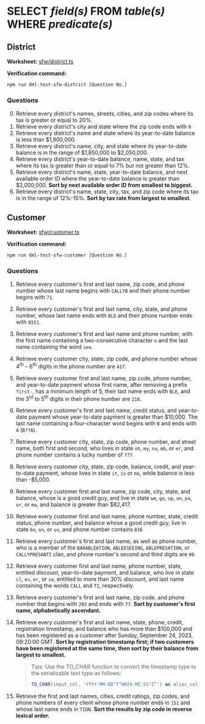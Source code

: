 # SELECT _field(s)_ FROM _table(s)_ WHERE _predicate(s)_

## District

**Worksheet:** [sfw/district.ts](/src/sfw/district.ts)

**Verification command:**

```sh
npm run dml-test-sfw-district [Question No.]
```

### Questions

0. Retrieve every district's names, streets, cities, and zip codes where its tax is greater or equal to 20%.
1. Retrieve every district's city and state where the zip code ends with `9`
2. Retrieve every district's name and state where its year-to-date balance is less than $1,900,000.
3. Retrieve every district's name, city, and state where its year-to-date balance is in the range of $1,850,000 to $2,050,000.
4. Retrieve every district's year-to-date balance, name, state, and tax where its tax is greater than or equal to 7% but not greater than 12%.
5. Retrieve every district's name, state, year-to-date balance, and next available order ID where the year-to-date balance is greater than $2,000,000. **Sort by next available order ID from smallest to biggest.**
6. Retrieve every district's name, state, city, tax, and zip code where its tax is in the range of 12%–15%. **Sort by tax rate from largest to smallest.**

## Customer

**Worksheet:** [sfw/customer.ts](/src/sfw/customer.ts)

**Verification command:**

```sh
npm run dml-test-sfw-customer [Question No.]
```

### Questions

1. Retrieve every customer's first and last name, zip code, and phone number whose last name begins with `CALLYB` and their phone number begins with `71`.
2. Retrieve every customer's first and last name, city, state, and phone number, whose last name ends with `BLE` and their phone number ends with `0151`.
3. Retrieve every customer's first and last name and phone number, with the first name containing a two-consecutive character `o` and the last name containing the word `see`.
4. Retrieve every customer city, state, zip code, and phone number whose 4<sup>th</sup> – 6<sup>th</sup> digits in the phone number are `417`.
5. Retrieve every customer first and last name, zip code, phone number, and year-to-date payment whose first name, after removing a prefix `first-`, has a minimum length of 5, their last name ends with `BLE`, and the 3<sup>rd</sup> to 5<sup>th</sup> digits in their phone number are `218`.
6. Retrieve every customer's first and last name, credit status, and year-to-date payment whose year-to-date payment is greater than $10,000. The last name containing a four-character word begins with `B` and ends with `A` (`B??A`).
7. Retrieve every customer city, state, zip code, phone number, and street name, both first and second, who lives in state `oh`, `my`, `nu`, `mb`, or `er`, and phone number contains a lucky number of `777`.
8. Retrieve every customer city, state, zip code, balance, credit, and year-to-date payment, whose lives in state `it`, `is` or `me`, while balance is less than -$5,000.
9. Retrieve every customer first and last name, zip code, city, state, and balance, whose is a good credit guy, and live in state `we`, `go`, `up`, `on`, `pa`, `or`, or `ma`, and balance is greater than $82,417.
10. Retrieve every customer first and last name, phone number, state, credit status, phone number, and balance whose a good credit guy, live in state `be`, `on`, or `us`, and phone number contains `836`
11. Retrieve every customer's first and last name, as well as phone number, who is a member of the `BARABLEATION`, `ABLEESEEING`, `ABLEPRESATION`, or `CALLYPRESANTI` clan, and phone number's second and third digits are `00`.
12. Retrieve every customer first and last name, phone number, state, entitled discount, year-to-date payment, and balance, who live in state `cl`, `ev`, `er`, or `se`, entitled to more than 30% discount, and last name containing the words `CALL` and `TI`, respectively.
13. Retrieve every customer's first and last name, zip code, and phone number that begins with `202` and ends with `77`. **Sort by customer's first name, alphabetically ascendant.**
14. Retrieve every customer's first and last name, state, phone, credit, registration timestamp, and balance who has more than $100,000 and has been registered as a customer after Sunday, September 24, 2023, 09:20:00 GMT. **Sort by registration timestamp first; if two customers have been registered at the same time, then sort by their balance from largest to smallest.**

    > Tips: Use the TO_CHAR function to convert the timestamp type to the serializable text type as follows:
    >
    > ```sql
    > TO_CHAR(input_col, 'YYYY-MM-DD"T"HH24:MI:SS"Z"') as alias_col
    > ```

15. Retrieve the first and last names, cities, credit ratings, zip codes, and phone numbers of every client whose phone number ends in `151` and whose last name ends in `TION`. **Sort the results by zip code in reverse lexical order.**

